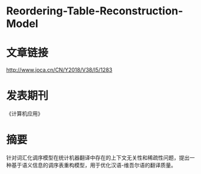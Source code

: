 # Reordering-Table-Reconstruction-Model

# 文章链接
http://www.joca.cn/CN/Y2018/V38/I5/1283
# 发表期刊
《计算机应用》
# 摘要
针对词汇化调序模型在统计机器翻译中存在的上下文无关性和稀疏性问题，提出一种基于语义信息的调序表重构模型，用于优化汉语-维吾尔语的翻译质量。
